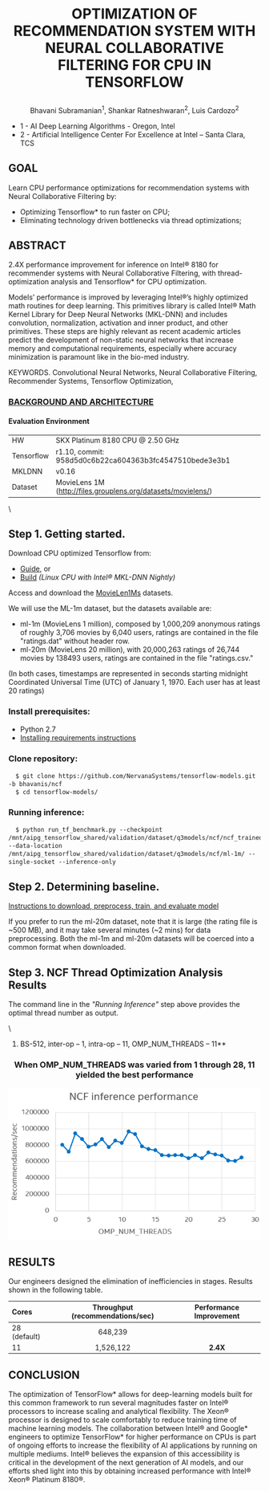 
# <p align="center">OPTIMIZATION OF RECOMMENDATION SYSTEM WITH NEURAL COLLABORATIVE FILTERING FOR CPU IN TENSORFLOW
<p align="center">Bhavani Subramanian<sup>1</sup>, Shankar Ratneshwaran<sup>2</sup>, Luis Cardozo<sup>2</sup>

- 1 - AI Deep Learning Algorithms - Oregon, Intel
- 2 - Artificial Intelligence Center For Excellence at Intel – Santa Clara, TCS

## GOAL
Learn CPU performance optimizations for recommendation systems with Neural Collaborative Filtering by:

- Optimizing Tensorflow* to run faster on CPU;
- Eliminating technology driven bottlenecks via thread optimizations;


## ABSTRACT  
2.4X performance improvement for inference on Intel® 8180 for recommender systems with Neural Collaborative Filtering, with thread-optimization analysis and Tensorflow* for CPU optimization. 

Models’ performance is improved by leveraging Intel®’s highly optimized math routines for deep learning. This primitives library is called Intel® Math Kernel Library for Deep Neural Networks (MKL-DNN) and includes convolution, normalization, activation and inner product, and other primitives. These steps are highly relevant as recent academic articles predict the development of non-static neural networks that increase memory and computational requirements, especially where accuracy minimization is paramount like in the bio-med industry.


KEYWORDS. Convolutional Neural Networks, Neural Collaborative Filtering, Recommender Systems, Tensorflow Optimization,

### [BACKGROUND AND ARCHITECTURE](https://github.com/luisxcardozo/Recommender-Systems/blob/master/data/NCF_Bacground.md)

#### Evaluation Environment

|  |  | 
| :---         | :---        | 
|HW   | SKX Platinum 8180 CPU @ 2.50 GHz     |
| Tensorflow   | r1.10, commit: 958d5d0c6b22ca604363b3fc4547510bede3e3b1    |
| MKLDNN   | v0.16  |
| Dataset | MovieLens 1M (http://files.grouplens.org/datasets/movielens/) |

\
## Step 1. Getting started. 

Download CPU optimized Tensorflow from:
- [Guide](https://software.intel.com/en-us/articles/intel-optimization-for-tensorflow-installation-guide), or 
- [Build](https://github.com/tensorflow/tensorflow/#community-supported-builds) *(Linux CPU with Intel® MKL-DNN Nightly)*



Access and download the [MovieLen1Ms](http://files.grouplens.org/datasets/movielens/) datasets.

We will use the ML-1m dataset, but the datasets available are: 
- ml-1m (MovieLens 1 million), composed by 1,000,209 anonymous ratings of roughly 3,706 movies by 6,040 users, ratings are contained in the file "ratings.dat" without header row.
- ml-20m (MovieLens 20 million), with 20,000,263 ratings of 26,744 movies by 138493 users, ratings are contained in the file "ratings.csv."

(In both cases, timestamps are represented in seconds starting midnight Coordinated Universal Time (UTC) of January 1, 1970. Each user has at least 20 ratings)


 ### Install prerequisites:
* Python 2.7
* [Installing requirements
 instructions](https://github.com/NervanaSystems/tensorflow-models/tree/master/official#requirements)
 ### Clone repository:
```
  $ git clone https://github.com/NervanaSystems/tensorflow-models.git -b bhavanis/ncf
  $ cd tensorflow-models/
```

 ### Running inference:
```
  $ python run_tf_benchmark.py --checkpoint /mnt/aipg_tensorflow_shared/validation/dataset/q3models/ncf/ncf_trained_movielens_1m/ --data-location /mnt/aipg_tensorflow_shared/validation/dataset/q3models/ncf/ml-1m/ --single-socket --inference-only
```

## Step 2. Determining baseline.

[Instructions to download, preprocess, train, and evaluate model](https://github.com/tensorflow/models/tree/master/official/recommendation#train-and-evaluate-model) 

If you prefer to run the ml-20m dataset, note that it is large (the rating file is ~500 MB), and it may take several minutes (~2 mins) for data preprocessing. Both the ml-1m and ml-20m datasets will be coerced into a common format when downloaded.



## Step 3. NCF Thread Optimization Analysis Results

The command line in the *"Running Inference"* step above provides the optimal thread number as output.

\
1. BS-512, inter-op – 1, intra-op – 11, OMP_NUM_THREADS – 11**


### <p align="center">When OMP_NUM_THREADS was varied from 1 through 28, 11 yielded the best performance
![Thread_Iptimization](https://github.com/luisxcardozo/Recommender-Systems/blob/master/data/Thread_Optimization.png)

## RESULTS
Our engineers designed the elimination of inefficiencies in stages. Results shown in the following table.


| Cores | Throughput (recommendations/sec) | Performance Improvement |
| :---         |     :---:      |    :---:      |
|28 (default)   | 648,239     |    |
| 11     | 1,526,122       | **2.4X**     |


## CONCLUSION
The optimization of TensorFlow* allows for deep-learning models built for this common framework to run several magnitudes faster on Intel® processors to increase scaling and analytical flexibility. The Xeon® processor is designed to scale comfortably to reduce training time of machine learning models. The collaboration between Intel® and Google* engineers to optimize TensorFlow* for higher performance on CPUs is part of ongoing efforts to increase the flexibility of AI applications by running on multiple mediums. Intel® believes the expansion of this accessibility is critical in the development of the next generation of AI models, and our efforts shed light into this by obtaining increased performance with Intel® Xeon® Platinum 8180®. 




